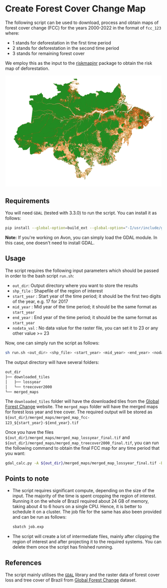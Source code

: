 # Create Forest Cover Change Map

The following script can be used to download, process and obtain maps of forest cover change (FCC) for the years 2000-2022 in the format of `fcc_123` where:
 - 1 stands for deforestation in the first time period
 - 2 stands for deforestation in the second time period
 - 3 stands for remaining forest cover

We employ this as the input to the [riskmapjnr](https://github.com/ghislainv/riskmapjnr) package to obtain the risk map of deforestation. 

![image info](./assets/fcc123.png)

## Requirements

You will need `GDAL` (tested with 3.3.0) to run the script. You can install it as follows:

```bash
pip install --global-option=build_ext --global-option="-I/usr/include/gdal" gdal==$(gdal-config --version)
```

**Note:** If you're working on Avon, you can simply load the GDAL module. In this case, one doesn't need to install GDAL.

## Usage

The script requires the following input parameters which should be passed in order to the bash script `run.sh`:
- `out_dir`: Output directory where you want to store the results
- `shp_file` : Shapefile of the region of interest
- `start_year` : Start year of the time period; it should be the first two digits of the year, e.g. 17 for 2017
- `mid_year` : Mid year of the time period; it should be the same format as `start_year`
- `end_year` : End year of the time period; it should be the same format as `start_year`
- `nodata_val` : No data value for the raster file, you can set it to 23 or any other value >= 23

Now, one can simply run the script as follows:

```bash
sh run.sh <out_dir> <shp_file> <start_year> <mid_year> <end_year> <nodata_val>
```

The output directory will have several folders:

```
out_dir
├── downloaded_tiles
│   ├── lossyear
│   └── treecover2000
└── merged_maps
```

The `downloaded_tiles` folder will have the downloaded tiles from the [Global Forest Change](https://storage.googleapis.com/earthenginepartners-hansen/GFC-2022-v1.10/download.html) website. The `merged_maps` folder will have the merged maps for forest loss year and tree cover. The required output will be stored as 
```${out_dir}/merged_maps/merged_map_fcc-123_${start_year}-${end_year}.tif```

Once you have the files `${out_dir}/merged_maps/merged_map_lossyear_final.tif` and `${out_dir}/merged_maps/merged_map_treecover2000_final.tif`, you can run the following command to obtain the final FCC map for any time period that you want:

```bash
gdal_calc.py -A ${out_dir}/merged_maps/merged_map_lossyear_final.tif -B ${out_dir}/merged_maps/merged_map_treecover2000_final.tif --calc="(A==0)*3*(B>0) + (A>=${start_year})*(A<=${mid_year_1})*1 + (A>=${mid_year_2})*(A<=${end_year})*2" --NoDataValue=0 --outfile ${out_dir}/merged_maps/merged_map_fcc-123_${start_year}-${end_year}.tif
```

## Points to note

- The script requires significant compute, depending on the size of the input. The majority of the time is spent cropping the region of interest. Running it on the whole of Brazil required about 24 GB of memory, taking about 4 to 6 hours on a single CPU. Hence, it is better to schedule it on a cluster. The job file for the same has also been provided and can be run as follows:

  ```bash
  sbatch job.exp
  ```
- The script will create a lot of intermediate files, mainly after clipping the region of interest and after projecting it to the required systems. You can delete them once the script has finished running.

## References

The script mainly utilises the [`GDAL`](https://gdal.org/) library and the raster data of forest cover loss and tree cover of Brazil from [Global Forest Change](https://storage.googleapis.com/earthenginepartners-hansen/GFC-2022-v1.10/download.html) dataset.
